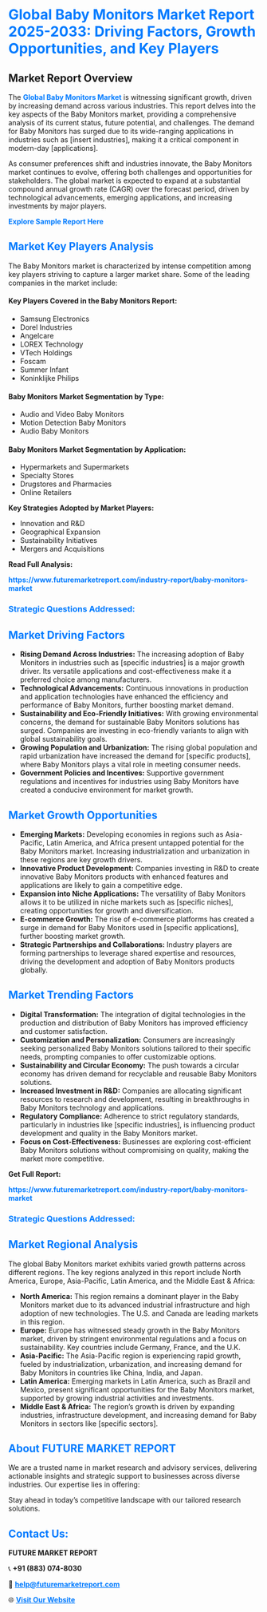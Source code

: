 <h1 style="color: #007BFF;">Global Baby Monitors Market Report 2025-2033: Driving Factors, Growth Opportunities, and Key Players</h1>

<section id="overview">
<h2>Market Report Overview</h2>
<p>The <a href="https://www.futuremarketreport.com/industry-report/baby-monitors-market" style="color: #007BFF; text-decoration: none;"><strong>Global Baby Monitors Market</strong></a> is witnessing significant growth, driven by increasing demand across various industries. This report delves into the key aspects of the Baby Monitors market, providing a comprehensive analysis of its current status, future potential, and challenges. The demand for Baby Monitors has surged due to its wide-ranging applications in industries such as [insert industries], making it a critical component in modern-day [applications].</p>
<p>As consumer preferences shift and industries innovate, the Baby Monitors market continues to evolve, offering both challenges and opportunities for stakeholders. The global market is expected to expand at a substantial compound annual growth rate (CAGR) over the forecast period, driven by technological advancements, emerging applications, and increasing investments by major players.</p>
</section>

<section id="overview">
<p><a href="https://www.futuremarketreport.com/request-sample/reportId=63954" style="color: #007BFF; text-decoration: none;"><strong>Explore Sample Report Here</strong></a></p>
</section>

<section id="key-players">
<h2 style="color: #007BFF;">Market Key Players Analysis</h2>
<p>The Baby Monitors market is characterized by intense competition among key players striving to capture a larger market share. Some of the leading companies in the market include:</p>
<h4>Key Players Covered in the Baby Monitors Report:</h4>
<ul><li>Samsung Electronics</li><li>Dorel Industries</li><li>Angelcare</li><li>LOREX Technology</li><li>VTech Holdings</li><li>Foscam</li><li>Summer Infant</li><li>Koninklijke Philips</li></ul>
<h4>Baby Monitors Market Segmentation by Type:</h4>
<ul><li>Audio and Video Baby Monitors</li><li>Motion Detection Baby Monitors</li><li>Audio Baby Monitors</li></ul>

<h4>Baby Monitors Market Segmentation by Application:</h4>
<ul><li>Hypermarkets and Supermarkets</li><li>Specialty Stores</li><li>Drugstores and Pharmacies</li><li>Online Retailers</li></ul>
<p><strong>Key Strategies Adopted by Market Players:</strong></p>
<ul>
<li>Innovation and R&D</li>
<li>Geographical Expansion</li>
<li>Sustainability Initiatives</li>
<li>Mergers and Acquisitions</li>
</ul>
</section>

<section>
<p><strong>Read Full Analysis: </strong></p><a href="https://www.futuremarketreport.com/industry-report/baby-monitors-market" style="color: #007BFF; text-decoration: none;"><strong>https://www.futuremarketreport.com/industry-report/baby-monitors-market</strong></a>
<h3 style="color: #007BFF;">Strategic Questions Addressed:</h3>
</section>

<section id="driving-factors">
<h2 style="color: #007BFF;">Market Driving Factors</h2>
<ul>
<li><strong>Rising Demand Across Industries:</strong> The increasing adoption of Baby Monitors in industries such as [specific industries] is a major growth driver. Its versatile applications and cost-effectiveness make it a preferred choice among manufacturers.</li>
<li><strong>Technological Advancements:</strong> Continuous innovations in production and application technologies have enhanced the efficiency and performance of Baby Monitors, further boosting market demand.</li>
<li><strong>Sustainability and Eco-Friendly Initiatives:</strong> With growing environmental concerns, the demand for sustainable Baby Monitors solutions has surged. Companies are investing in eco-friendly variants to align with global sustainability goals.</li>
<li><strong>Growing Population and Urbanization:</strong> The rising global population and rapid urbanization have increased the demand for [specific products], where Baby Monitors plays a vital role in meeting consumer needs.</li>
<li><strong>Government Policies and Incentives:</strong> Supportive government regulations and incentives for industries using Baby Monitors have created a conducive environment for market growth.</li>
</ul>
</section>

<section id="growth-opportunities">
<h2 style="color: #007BFF;">Market Growth Opportunities</h2>
<ul>
<li><strong>Emerging Markets:</strong> Developing economies in regions such as Asia-Pacific, Latin America, and Africa present untapped potential for the Baby Monitors market. Increasing industrialization and urbanization in these regions are key growth drivers.</li>
<li><strong>Innovative Product Development:</strong> Companies investing in R&D to create innovative Baby Monitors products with enhanced features and applications are likely to gain a competitive edge.</li>
<li><strong>Expansion into Niche Applications:</strong> The versatility of Baby Monitors allows it to be utilized in niche markets such as [specific niches], creating opportunities for growth and diversification.</li>
<li><strong>E-commerce Growth:</strong> The rise of e-commerce platforms has created a surge in demand for Baby Monitors used in [specific applications], further boosting market growth.</li>
<li><strong>Strategic Partnerships and Collaborations:</strong> Industry players are forming partnerships to leverage shared expertise and resources, driving the development and adoption of Baby Monitors products globally.</li>
</ul>
</section>

<section id="trending-factors">
<h2 style="color: #007BFF;">Market Trending Factors</h2>
<ul>
<li><strong>Digital Transformation:</strong> The integration of digital technologies in the production and distribution of Baby Monitors has improved efficiency and customer satisfaction.</li>
<li><strong>Customization and Personalization:</strong> Consumers are increasingly seeking personalized Baby Monitors solutions tailored to their specific needs, prompting companies to offer customizable options.</li>
<li><strong>Sustainability and Circular Economy:</strong> The push towards a circular economy has driven demand for recyclable and reusable Baby Monitors solutions.</li>
<li><strong>Increased Investment in R&D:</strong> Companies are allocating significant resources to research and development, resulting in breakthroughs in Baby Monitors technology and applications.</li>
<li><strong>Regulatory Compliance:</strong> Adherence to strict regulatory standards, particularly in industries like [specific industries], is influencing product development and quality in the Baby Monitors market.</li>
<li><strong>Focus on Cost-Effectiveness:</strong> Businesses are exploring cost-efficient Baby Monitors solutions without compromising on quality, making the market more competitive.</li>
</ul>
</section>

<section>
<p><strong>Get Full Report: </strong></p><a href="https://www.futuremarketreport.com/industry-report/baby-monitors-market" style="color: #007BFF; text-decoration: none;"><strong>https://www.futuremarketreport.com/industry-report/baby-monitors-market</strong></a>
<h3 style="color: #007BFF;">Strategic Questions Addressed:</h3>
</section>


<section id="regional-analysis">
<h2 style="color: #007BFF;">Market Regional Analysis</h2>
<p>The global Baby Monitors market exhibits varied growth patterns across different regions. The key regions analyzed in this report include North America, Europe, Asia-Pacific, Latin America, and the Middle East & Africa:</p>
<ul>
<li><strong>North America:</strong> This region remains a dominant player in the Baby Monitors market due to its advanced industrial infrastructure and high adoption of new technologies. The U.S. and Canada are leading markets in this region.</li>
<li><strong>Europe:</strong> Europe has witnessed steady growth in the Baby Monitors market, driven by stringent environmental regulations and a focus on sustainability. Key countries include Germany, France, and the U.K.</li>
<li><strong>Asia-Pacific:</strong> The Asia-Pacific region is experiencing rapid growth, fueled by industrialization, urbanization, and increasing demand for Baby Monitors in countries like China, India, and Japan.</li>
<li><strong>Latin America:</strong> Emerging markets in Latin America, such as Brazil and Mexico, present significant opportunities for the Baby Monitors market, supported by growing industrial activities and investments.</li>
<li><strong>Middle East & Africa:</strong> The region’s growth is driven by expanding industries, infrastructure development, and increasing demand for Baby Monitors in sectors like [specific sectors].</li>
</ul>
</section>

<footer>
<h2 style="color: #007BFF;">About FUTURE MARKET REPORT</h2>
<p>We are a trusted name in market research and advisory services, delivering actionable insights and strategic support to businesses across diverse industries. Our expertise lies in offering:</p>

<p>Stay ahead in today’s competitive landscape with our tailored research solutions.</p>

<h2 style="color: #007BFF;">Contact Us:</h2>
<p><strong>FUTURE MARKET REPORT</strong></p>
<p>📞 <strong>+91 (883) 074-8030</strong></p>
<p>📧 <strong><a href="mailto:help@futuremarketreport.com" style="color: #007BFF;">help@futuremarketreport.com</a></strong></p>
<p>🌐 <strong><a href="https://www.futuremarketreport.com/" style="color: #007BFF;">Visit Our Website</a></strong></p>
</footer>